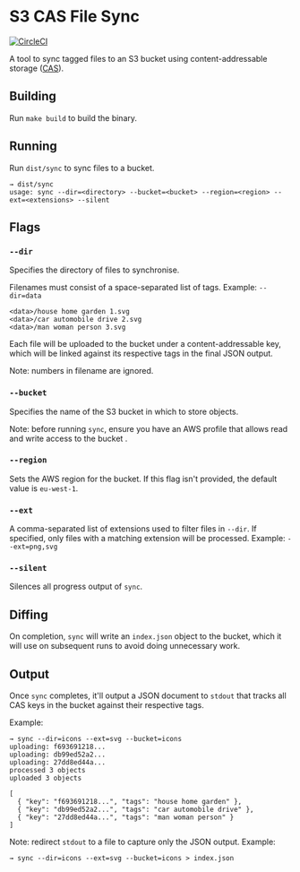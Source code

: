 # S3 CAS File Sync

[![CircleCI](https://circleci.com/gh/martinrue/s3-sync.svg?style=svg)](https://circleci.com/gh/martinrue/s3-sync)

A tool to sync tagged files to an S3 bucket using content-addressable storage ([CAS](https://en.wikipedia.org/wiki/Content-addressable_storage)).

## Building

Run `make build` to build the binary.

## Running

Run `dist/sync` to sync files to a bucket.

```
→ dist/sync
usage: sync --dir=<directory> --bucket=<bucket> --region=<region> --ext=<extensions> --silent
```

## Flags

### `--dir`

Specifies the directory of files to synchronise.

Filenames must consist of a space-separated list of tags. Example: `--dir=data`

```
<data>/house home garden 1.svg
<data>/car automobile drive 2.svg
<data>/man woman person 3.svg
```

Each file will be uploaded to the bucket under a content-addressable key, which will be linked against its respective tags in the final JSON output.

Note: numbers in filename are ignored.

### `--bucket`

Specifies the name of the S3 bucket in which to store objects.

Note: before running `sync`, ensure you have an AWS profile that allows read and write access to the bucket .

### `--region`

Sets the AWS region for the bucket. If this flag isn't provided, the default value is `eu-west-1`.

### `--ext`

A comma-separated list of extensions used to filter files in `--dir`. If specified, only files with a matching extension will be processed. Example: `--ext=png,svg`

### `--silent`

Silences all progress output of `sync`.

## Diffing

On completion, `sync` will write an `index.json` object to the bucket, which it will use on subsequent runs to avoid doing unnecessary work.

## Output

Once `sync` completes, it'll output a JSON document to `stdout` that tracks all CAS keys in the bucket against their respective tags.

Example:

```
→ sync --dir=icons --ext=svg --bucket=icons
uploading: f693691218...
uploading: db99ed52a2...
uploading: 27dd8ed44a...
processed 3 objects
uploaded 3 objects

[
  { "key": "f693691218...", "tags": "house home garden" },
  { "key": "db99ed52a2...", "tags": "car automobile drive" },
  { "key": "27dd8ed44a...", "tags": "man woman person" }
]
```

Note: redirect `stdout` to a file to capture only the JSON output. Example:

```
→ sync --dir=icons --ext=svg --bucket=icons > index.json
```
